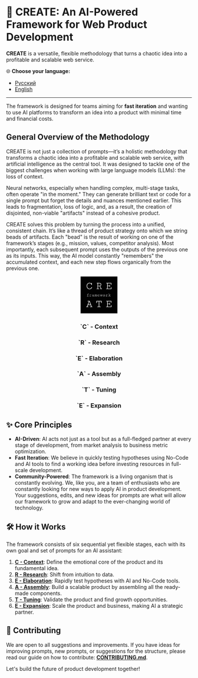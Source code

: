# 🚀 CREATE: An AI-Powered Framework for Web Product Development

**CREATE** is a versatile, flexible methodology that turns a chaotic idea into a profitable and scalable web service.

🌐 **Choose your language:**
- [Русский](README_ru.md)
- [English](README.md)

---

The framework is designed for teams aiming for **fast iteration** and wanting to use AI platforms to transform an idea into a product with minimal time and financial costs.

## General Overview of the Methodology

CREATE is not just a collection of prompts—it’s a holistic methodology that transforms a chaotic idea into a profitable and scalable web service, with artificial intelligence as the central tool. It was designed to tackle one of the biggest challenges when working with large language models (LLMs): the loss of context.

Neural networks, especially when handling complex, multi-stage tasks, often operate "in the moment." They can generate brilliant text or code for a single prompt but forget the details and nuances mentioned earlier. This leads to fragmentation, loss of logic, and, as a result, the creation of disjointed, non-viable "artifacts" instead of a cohesive product.

CREATE solves this problem by turning the process into a unified, consistent chain. It’s like a thread of product strategy onto which we string beads of artifacts. Each "bead" is the result of working on one of the framework’s stages (e.g., mission, values, competitor analysis). Most importantly, each subsequent prompt uses the outputs of the previous one as its inputs. This way, the AI model constantly "remembers" the accumulated context, and each new step flows organically from the previous one.

<div align="center">
  <img src="docs/assets/create_logo.png" alt="CREATE Framework Logo" width="100"/>
  <h3>`C` - Context</h3>
  <h3>`R` - Research</h3>
  <h3>`E` - Elaboration</h3>
  <h3>`A` - Assembly</h3>
  <h3>`T` - Tuning</h3>
  <h3>`E` - Expansion</h3>
</div>

## ✨ Core Principles

-   **AI-Driven**: AI acts not just as a tool but as a full-fledged partner at every stage of development, from market analysis to business metric optimization.
-   **Fast Iteration**: We believe in quickly testing hypotheses using No-Code and AI tools to find a working idea before investing resources in full-scale development.
-   **Community-Powered**: The framework is a living organism that is constantly evolving. We, like you, are a team of enthusiasts who are constantly looking for new ways to apply AI in product development. Your suggestions, edits, and new ideas for prompts are what will allow our framework to grow and adapt to the ever-changing world of technology.

## 🛠️ How it Works

The framework consists of six sequential yet flexible stages, each with its own goal and set of prompts for an AI assistant:

1.  **[C - Context](docs/en/C-Context.md)**: Define the emotional core of the product and its fundamental idea.
2.  **[R - Research](docs/en/R-Research.md)**: Shift from intuition to data.
3.  **[E - Elaboration](docs/en/E-Elaboration.md)**: Rapidly test hypotheses with AI and No-Code tools.
4.  **[A - Assembly](docs/en/A-Assembly.md)**: Build a scalable product by assembling all the ready-made components.
5.  **[T - Tuning](docs/en/T-Tuning.md)**: Validate the product and find growth opportunities.
6.  **[E - Expansion](docs/en/E-Expansion.md)**: Scale the product and business, making AI a strategic partner.

## 🤝 Contributing

We are open to all suggestions and improvements. If you have ideas for improving prompts, new prompts, or suggestions for the structure, please read our guide on how to contribute: **[CONTRIBUTING.md](CONTRIBUTING.md)**.

Let's build the future of product development together!